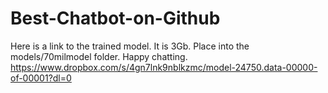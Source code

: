 # Best-Chatbot-on-Github

Here is a link to the trained model. It is 3Gb. Place into the models/70milmodel folder. Happy chatting. https://www.dropbox.com/s/4gn7lnk9nblkzmc/model-24750.data-00000-of-00001?dl=0
